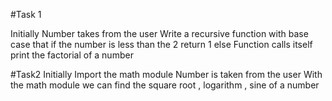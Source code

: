 #Task 1

Initially Number takes from the user
Write a recursive function with base case that if the number is less than the 2 return 1
else Function calls itself
print the factorial of a number

#Task2
Initially Import the math module
Number is taken from the user
With the math module we can find the square root , logarithm , sine of a number

